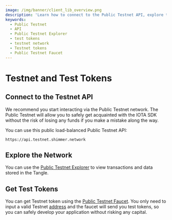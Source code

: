 ```yaml
---
image: /img/banner/client_lib_overview.png
description: 'Learn how to connect to the Public Testnet API, explore the network using the Public Testnet Explorer, and obtain test tokens through the Public Testnet Faucet for testing value-based transactions.'
keywords:
  - Public Testnet
  - API
  - Public Testnet Explorer
  - test tokens
  - testnet network
  - Testnet tokens
  - Public Testnet Faucet
---
```


# Testnet and Test Tokens

## Connect to the Testnet API

We recommend you start interacting via the Public Testnet network. The Public Testnet will allow you to safely get
acquainted with the IOTA SDK without the risk of losing any funds if you make a mistake along the way.

You can use this public load-balanced Public Testnet API:

```plaintext
https://api.testnet.shimmer.network
```

## Explore the Network

You can use the [Public Testnet Explorer](https://explorer.shimmer.network/testnet) to view transactions and data stored
in the Tangle.

## Get Test Tokens

You can get Testnet token using the [Public Testnet Faucet](https://faucet.testnet.shimmer.network).
You only need to input a valid Testnet [address](accounts-and-addresses.md) and the faucet will send you test tokens,
so you can safely develop your application without risking any capital.
